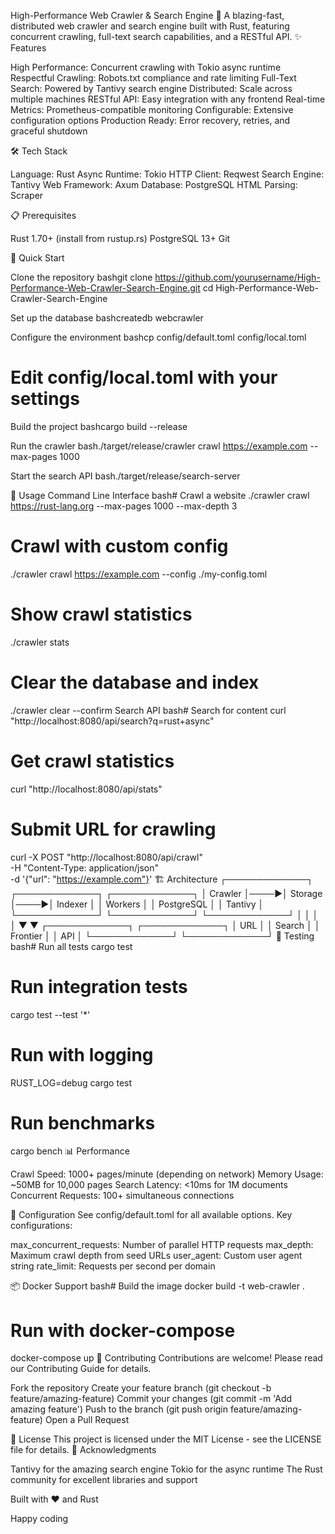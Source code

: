 High-Performance Web Crawler & Search Engine 🚀
A blazing-fast, distributed web crawler and search engine built with Rust, featuring concurrent crawling, full-text search capabilities, and a RESTful API.
✨ Features

High Performance: Concurrent crawling with Tokio async runtime
Respectful Crawling: Robots.txt compliance and rate limiting
Full-Text Search: Powered by Tantivy search engine
Distributed: Scale across multiple machines
RESTful API: Easy integration with any frontend
Real-time Metrics: Prometheus-compatible monitoring
Configurable: Extensive configuration options
Production Ready: Error recovery, retries, and graceful shutdown

🛠️ Tech Stack

Language: Rust
Async Runtime: Tokio
HTTP Client: Reqwest
Search Engine: Tantivy
Web Framework: Axum
Database: PostgreSQL
HTML Parsing: Scraper

📋 Prerequisites

Rust 1.70+ (install from rustup.rs)
PostgreSQL 13+
Git

🚀 Quick Start

Clone the repository
bashgit clone https://github.com/yourusername/High-Performance-Web-Crawler-Search-Engine.git
cd High-Performance-Web-Crawler-Search-Engine

Set up the database
bashcreatedb webcrawler

Configure the environment
bashcp config/default.toml config/local.toml
# Edit config/local.toml with your settings

Build the project
bashcargo build --release

Run the crawler
bash./target/release/crawler crawl https://example.com --max-pages 1000

Start the search API
bash./target/release/search-server


📖 Usage
Command Line Interface
bash# Crawl a website
./crawler crawl https://rust-lang.org --max-pages 1000 --max-depth 3

# Crawl with custom config
./crawler crawl https://example.com --config ./my-config.toml

# Show crawl statistics
./crawler stats

# Clear the database and index
./crawler clear --confirm
Search API
bash# Search for content
curl "http://localhost:8080/api/search?q=rust+async"

# Get crawl statistics
curl "http://localhost:8080/api/stats"

# Submit URL for crawling
curl -X POST "http://localhost:8080/api/crawl" \
  -H "Content-Type: application/json" \
  -d '{"url": "https://example.com"}'
🏗️ Architecture
┌─────────────┐     ┌─────────────┐     ┌─────────────┐
│   Crawler   │────▶│   Storage   │────▶│   Indexer   │
│   Workers   │     │ PostgreSQL  │     │   Tantivy   │
└─────────────┘     └─────────────┘     └─────────────┘
       │                                         │
       │                                         │
       ▼                                         ▼
┌─────────────┐                         ┌─────────────┐
│     URL     │                         │   Search    │
│  Frontier   │                         │     API     │
└─────────────┘                         └─────────────┘
🧪 Testing
bash# Run all tests
cargo test

# Run integration tests
cargo test --test '*'

# Run with logging
RUST_LOG=debug cargo test

# Run benchmarks
cargo bench
📊 Performance

Crawl Speed: 1000+ pages/minute (depending on network)
Memory Usage: ~50MB for 10,000 pages
Search Latency: <10ms for 1M documents
Concurrent Requests: 100+ simultaneous connections

🔧 Configuration
See config/default.toml for all available options.
Key configurations:

max_concurrent_requests: Number of parallel HTTP requests
max_depth: Maximum crawl depth from seed URLs
user_agent: Custom user agent string
rate_limit: Requests per second per domain

📦 Docker Support
bash# Build the image
docker build -t web-crawler .

# Run with docker-compose
docker-compose up
🤝 Contributing
Contributions are welcome! Please read our Contributing Guide for details.

Fork the repository
Create your feature branch (git checkout -b feature/amazing-feature)
Commit your changes (git commit -m 'Add amazing feature')
Push to the branch (git push origin feature/amazing-feature)
Open a Pull Request

📄 License
This project is licensed under the MIT License - see the LICENSE file for details.
🙏 Acknowledgments

Tantivy for the amazing search engine
Tokio for the async runtime
The Rust community for excellent libraries and support

Built with ❤️ and Rust

Happy coding



